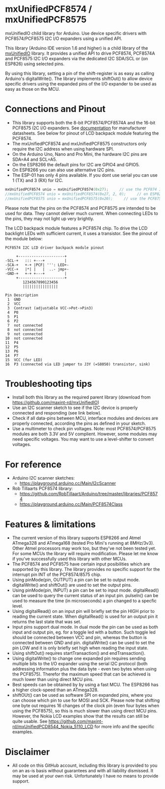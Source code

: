 # mxUnifiedPCF8574 / mxUnifiedPCF8575
mxUnifiedIO child library for Arduino. Use device specific drivers with PCF8574/PCF8575 I2C I/O expanders using a unified API.

This library (Arduino IDE version 1.6 and higher) is a child library of the [mxUnifiedIO](https://github.com/maxint-rd/mxUnifiedIO) library. It provides a unified API to drive PCF8574, PCF8574A and PCF8575 I2C I/O expanders via the dedicated I2C SDA/SCL or (on ESP826) using selected pins. 

By using this library, setting a pin of the shift-register is as easy as calling Arduino's digitalWrite().
The library implements shiftOut() to allow device specific drivers using the expanded pins of the I/O expander to be used as easy as those on the MCU.

# Connections and Pinout
- This library supports both the 8-bit PCF8574/PCF8574A and the 16-bit PCF8575 I2C I/O expanders. See [documentation](./documentation) for manufacturer datasheets. See below for pinout of LCD backpack module featuring the PCF8574.
- The mxUnifiedPCF8574 and mxUnifiedPCF8575 constructors only require the I2C address when using hardware SPI.
- On the Arduino Uno, Nano and Pro Mini, the hardware I2C pins are SDA=A4 and SCL=A5.
- On the ESP8266 the default pins for I2C are GPIO4 and GPIO5.
- On ESP8266 you can also use alternative I2C pins.
- The ESP-01 has only 4 pins available. If you dont use serial you can use 1 (TX) and 3 (RX) for I2C.
```C++
mxUnifiedPCF8574 unio = mxUnifiedPCF8574(0x27);     // use the PCF874 I2C 8-bit output expander on address 0x27
//mxUnifiedPCF8574 unio = mxUnifiedPCF8574(0x27, 2, 0);     // on ESP8266 you can also use alternative I2C pins. Here SDA=2 and SCL=0
//mxUnifiedPCF8575 unio = mxUnifiedPCF8575(0x20);     // use the PCF875 I2C 16-bit output expander on address 0x20
```

Please note that the pins on the PCF8574 and PCF8575 are intended to be used for data. They cannot deliver much current. When connecting LEDs to the pins, they may not light up very brightly.

The LCD backpack module features a PCF8574 chip. To drive the  LCD backlight LEDs with sufficient current, it uses a transistor. See the pinout of the module below:

```
PCF8574 I2C LCD driver backpack module pinout

     +---------------------+
-SCL-+   ::: +---+         |
-SCA-+   +-+ |PCF| ''': LED+-
-VCC-+   |*| |   |  ..- jmp+-
-GND-+   +-+ +---+         |
     +---------------------+
        1234567890123456
        ||||||||||||||||

Pin Description
 1  GND
 2  VCC
 3  Contrast (adjustable VCC->Pot->Pin3)
 4  P0
 5  P1
 6  P2
 7  not connected
 8  not connected
 9  not connected
10  not connected
11  P4
12  P5
13  P6
14  P7
15  VCC (for LED)
16  P3 (connected via LED jumper to J3Y (=S8050) transistor, sink)
```

# Troubleshooting tips
- Install both this library as the required parent library (download from https://github.com/maxint-rd/mxUnifiedIO)
- Use an I2C scanner sketch to see if the I2C device is properly connected and responding (see link below).
- Check if all data-pins between MCU, interface modules and devices are properly connected, according the pins as defined in your sketch.
- Use a multimeter to check pin voltages. Note: most PCF8574/PCF8575 modules are both 3.3V and 5V complient. However, some modules may need specific voltages. You may want to use a level-shifter to convert voltages.

# For reference
- Arduino I2C scanner sketches:
    * https://playground.arduino.cc/Main/I2cScanner
- Rob Tillaarts PCF8574 library:
    * https://github.com/RobTillaart/Arduino/tree/master/libraries/PCF8574
    * https://playground.arduino.cc/Main/PCF8574Class

# Features & limitations
- The current version of this library supports ESP8266 and Atmel ATmega328 and ATmega168 (tested Pro Mini's running at 8MHz/3v3). Other Atmel processors may work too, but they've not been tested yet. For some MCUs the library will require modification. Please let me know if you've successfully used this library with other MCUs.
- The PCF8574 and PCF8575 have certain input posibilities which are supported by this library. The library provides no specific support for the interrupt pin INT of the PCF8574/8575 chip.
- Using pinMode(pin, OUTPUT) a pin can be set to output mode. digitalWrite() and shiftOut() are used to set the output pins.
- Using pinMode(pin, INPUT) a pin can be set to input mode. digitalRead() can be used to query the current status of an input pin. pulseIn() can be used to measure the time (in microseconds) a pin changed to a specfic level.
- Using digitalRead() on an input pin will briefly set the pin HIGH prior to reading the current state. When digitalRead() is used for an output pin it returns the last state that was set.
- Input pins support dual mode. In dual mode the pin can be used as both input and output pin, eg. for a toggle led with a button. Such toggle led should be connected between VCC and pin, whereas the button is connected between GND and pin. digitalWrite() can be used to set the pin LOW and it is only briefly set high when reading the input state.
- Using shiftOut() requires startTransaction() and endTransaction().
- Using digitalWrite() to change one expanded pin requires sending multiple bits to the I/O expander using the serial I2C protocol (both addressing information plus the data byte - even two bytes when using the PCF8575). Therefor the maximum speed that can be achieved is much lower than using direct MCU pins.
- Best speeds can be obtained by by using a fast MCU. The ESP8266 has a higher clock-speed than an ATmega328.
- shiftOUt() can be used as software SPI on expanded pins, where you can choose which pin to use for MOSI and SCK. Please note that shifting one byte out requires 16 changes of the clock pin (even four bytes when using the PCF8575), so this is much slower than using direct MCU pins. However, the Nokia LCD examples show that the results can still be quite usable. See https://github.com/maxint-rd/mxUnifiedPCD8544_Nokia_5110_LCD for more info and the specific examples.

# Disclaimer
- All code on this GitHub account, including this library is provided to you on an as-is basis without guarantees and with all liability dismissed. It may be used at your own risk. Unfortunately I have no means to provide support.


